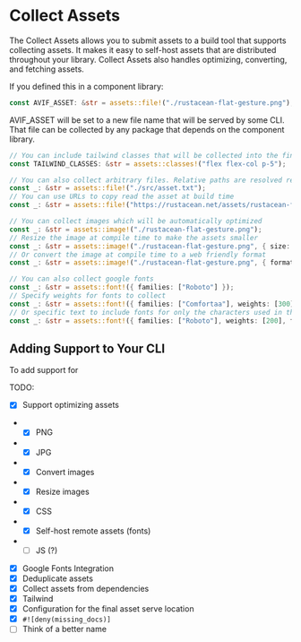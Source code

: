 # Collect Assets

The Collect Assets allows you to submit assets to a build tool that supports collecting assets. It makes it easy to self-host assets that are distributed throughout your library. Collect Assets also handles optimizing, converting, and fetching assets.

If you defined this in a component library:
```rust
const AVIF_ASSET: &str = assets::file!("./rustacean-flat-gesture.png");
```

AVIF_ASSET will be set to a new file name that will be served by some CLI. That file can be collected by any package that depends on the component library.

```rust
// You can include tailwind classes that will be collected into the final binary
const TAILWIND_CLASSES: &str = assets::classes!("flex flex-col p-5");

// You can also collect arbitrary files. Relative paths are resolved relative to the package root
const _: &str = assets::file!("./src/asset.txt");
// You can use URLs to copy read the asset at build time
const _: &str = assets::file!("https://rustacean.net/assets/rustacean-flat-happy.png");

// You can collect images which will be automatically optimized
const _: &str = assets::image!("./rustacean-flat-gesture.png");
// Resize the image at compile time to make the assets smaller
const _: &str = assets::image!("./rustacean-flat-gesture.png", { size: (52, 52) });
// Or convert the image at compile time to a web friendly format
const _: &str = assets::image!("./rustacean-flat-gesture.png", { format: avif, size: (52, 52) });

// You can also collect google fonts
const _: &str = assets::font!({ families: ["Roboto"] });
// Specify weights for fonts to collect
const _: &str = assets::font!({ families: ["Comfortaa"], weights: [300] });
// Or specific text to include fonts for only the characters used in that text
const _: &str = assets::font!({ families: ["Roboto"], weights: [200], text: "light font" });
```

## Adding Support to Your CLI

To add support for 

TODO:
- [x] Support optimizing assets
- - [x] PNG
- - [x] JPG
- - [x] Convert images
- - [x] Resize images
- - [x] CSS
- - [x] Self-host remote assets (fonts)
- - [ ] JS (?)
- [x] Google Fonts Integration
- [x] Deduplicate assets
- [x] Collect assets from dependencies
- [x] Tailwind
- [x] Configuration for the final asset serve location
- [x] `#![deny(missing_docs)]`
- [ ] Think of a better name
